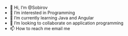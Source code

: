 - 👋 Hi, I’m @Sobirov
- 👀 I’m interested in Programming
- 🌱 I’m currently learning Java and Angular
- 💞️ I’m looking to collaborate on application programming
- 📫 How to reach me email me

<!---
Sobirov/Sobirov is a ✨ special ✨ repository because its `README.md` (this file) appears on your GitHub profile.
You can click the Preview link to take a look at your changes.
--->
